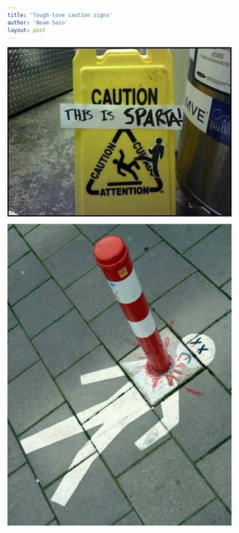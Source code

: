 ```yaml
---
title: 'Tough-love caution signs'
author: 'Noam Sain'
layout: post
---
```


![Tough-love caution signs](/assets/2017/2017-02-this-is-sparta.jpg "Tough-love caution signs")

![Tough-love caution signs](/assets/2017/2017-02-caution.jpg "Tough-love caution signs")

